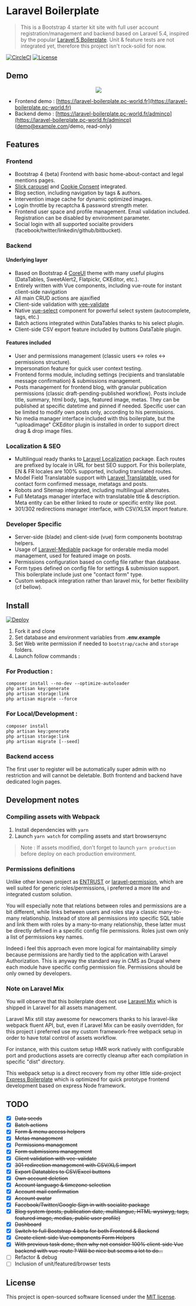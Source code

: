 # Laravel Boilerplate
> This is a Bootstrap 4 starter kit site with full user account registration/management and backend based on Laravel 5.4, inspired by the popular [Laravel 5 Boilerplate](https://github.com/rappasoft/laravel-5-boilerplate). Unit & feature tests are not integrated yet, therefore this project isn't rock-solid for now. 

[![CircleCI](https://circleci.com/gh/adr1enbe4udou1n/laravel-boilerplate.svg?style=shield)](https://circleci.com/gh/adr1enbe4udou1n/laravel-boilerplate)
[![License](https://poser.pugx.org/adr1enbe4udou1n/laravel-boilerplate/license)](https://packagist.org/packages/adr1enbe4udou1n/laravel-boilerplate)

## Demo

<p align="center">
<img src="https://user-images.githubusercontent.com/3679080/29774712-d2f213e6-8c02-11e7-89b9-9578a6780f54.gif">
</p>

* Frontend demo : [https://laravel-boilerplate.pc-world.fr](https://laravel-boilerplate.pc-world.fr)
* Backend demo : [https://laravel-boilerplate.pc-world.fr/admincp](https://laravel-boilerplate.pc-world.fr/admincp) (demo@example.com/demo, read-only)

## Features

### Frontend

* Bootstrap 4 (beta) Frontend with basic home-about-contact and legal mentions pages.
* [Slick carousel](http://kenwheeler.github.io/slick/) and [Cookie Consent](https://cookieconsent.insites.com/) integrated.
* Blog section, including navigation by tags & authors.
* Intervention image cache for dynamic optimized images.
* Login throttle by recaptcha & password strength meter.
* Frontend user space and profile management. Email validation included. Registration can be disabled by environment parameter.
* Social login with all supported socialite providers (facebook/twitter/linkedin/github/bitbucket).

### Backend

#### Underlying layer

* Based on Bootstrap 4 [CoreUI](https://github.com/mrholek/CoreUI-Free-Bootstrap-Admin-Template) theme with many useful plugins (DataTables, SweetAlert2, Flatpickr, CKEditor, etc.).
* Entirely written with Vue components, including vue-route for instant client-side navigation
* All main CRUD actions are ajaxified
* Client-side validation with [vee-validate](https://github.com/baianat/vee-validate)
* Native [vue-select](https://github.com/sagalbot/vue-select) component for powerful select system (autocomplete, tags, etc.)
* Batch actions integrated within DataTables thanks to his select plugin.
* Client-side CSV export feature included by buttons DataTable plugin.

#### Features included

* User and permissions management (classic users <-> roles <-> permissions structure).
* Impersonation feature for quick user context testing.
* Frontend forms module, including settings (recipients and translatable message confirmation) & submissions management.
* Posts management for frontend blog, with granular publication permissions (classic draft-pending-published workflow). Posts include title, summary, html body, tags, featured image, metas. They can be published at specific datetime and pinned if needed. Specific user can be limited to modify own posts only, according to his permissions.
* No media manager interface included with this boilerplate, but the "uploadimage" CKEditor plugin is installed in order to support direct drag & drop image files.

### Localization & SEO

* Multilingual ready thanks to [Laravel Localization](https://github.com/mcamara/laravel-localization) package. Each routes are prefixed by locale in URL for best SEO support. For this boilerplate, EN & FR locales are 100% supported, including translated routes.
* Model Field Translatable support with [Laravel Translatable](https://github.com/dimsav/laravel-translatable), used for contact form confirmed message, metatags and posts.
* Robots and Sitemap integrated, including multilingual alternates.
* Full Metatags manager interface with translatable title & description. Meta entity can be either linked to route or specific entity like post.
* 301/302 redirections manager interface, with CSV/XLSX import feature.

### Developer Specific

* Server-side (blade) and client-side (vue) form components bootstrap helpers.
* Usage of [Laravel-Mediable](https://github.com/plank/laravel-mediable) package for orderable media model management, used for featured image on posts.
* Permissions configuration based on config file rather than database.
* Form types defined on config file for settings & submission support. This boilerplate include just one "contact form" type.
* Custom webpack integration rather than laravel mix, for better flexibility (cf bellow).

## Install

[![Deploy](https://www.herokucdn.com/deploy/button.png)](https://heroku.com/deploy)

1. Fork it and clone
2. Set database and environment variables from **.env.example**
3. Set Web write permission if needed to `bootstrap/cache` and `storage` folders.
4. Launch follow commands :

### For Production :

```shell
composer install --no-dev --optimize-autoloader
php artisan key:generate
php artisan storage:link
php artisan migrate --force
```

### For Local/Development :

```shell
composer install
php artisan key:generate
php artisan storage:link
php artisan migrate [--seed]
```

### Backend access

The first user to register will be automatically super admin with no restriction and will cannot be deletable.
Both frontend and backend have dedicated login pages.

## Development notes

### Compiling assets with Webpack

1. Install dependencies with `yarn`
2. Launch `yarn watch` for compiling assets and start browsersync

> Note : If assets modified, don't forget to launch `yarn production` before deploy on each production environment.

### Permissions definitions

Unlike other known project as [ENTRUST](https://github.com/Zizaco/entrust) or [laravel-permission](https://github.com/spatie/laravel-permission), which are well suited for generic roles/permissions, i preferred a more lite and integrated custom solution.

You will especially note that relations between roles and permissions are a bit different, while links between users and roles stay a classic many-to-many relationship. Instead of store all permissions into specific SQL table and link them with roles by a many-to-many relationship, these latter must be directly defined in a specific config file permissions. Roles just own only a list of permissions key names.

Indeed i feel this approach even more logical for maintainability simply because permissions are hardly tied to the application with Laravel Authorization. This is anyway the standard way in CMS as Drupal where each module have specific config permission file. Permissions should be only owned by developers.

### Note on Laravel Mix

You will observe that this boilerplate does not use [Laravel Mix](https://github.com/JeffreyWay/laravel-mix) which is shipped in Laravel for all assets management.

Laravel Mix still stay awesome for newcomers thanks to his laravel-like webpack fluent API, but, even if Laravel Mix can be easily overridden, for this project i preferred use my custom framework-free webpack setup in order to have total control of assets workflow.

For instance, with this custom setup HMR work natively with configurable port and productions assets are correctly cleanup after each compilation in specific "dist" directory.

This webpack setup is a direct recovery from my other little side-project [Express Boilerplate](https://github.com/adr1enbe4udou1n/express-boilerplate) which is optimized for quick prototype frontend development based on express Node framework.

## TODO

- [x] <s>Data seeds</s>
- [x] <s>Batch actions</s>
- [x] <s>Form & menu access helpers</s>
- [x] <s>Metas management</s>
- [x] <s>Permissions management</s>
- [x] <s>Form submissions management</s>
- [x] <s>Client validation with vee-validate</s>
- [x] <s>301 redirection management with CSV/XLS import</s>
- [x] <s>Export Datatables to CSV/Excel buttons</s>
- [x] <s>Own account deletion</s>
- [x] <s>Account language & timezone selection</s>
- [x] <s>Account mail confirmation</s>
- [x] <s>Account avatar</s>
- [x] <s>Facebook/Twitter/Google Sign in with socialite package</s>
- [x] <s>Blog system (posts, publication date, multilangue, HTML wysiwyg, tags, featured image, medias, public user profile)</s>
- [x] <s>Dashboard</s>
- [x] <s>Switch to full Bootstrap 4 beta for both Frontend & Backend</s>
- [x] <s>Create client-side Vue components Form Helpers</s>
- [x] <s>With previous task done, then why not consider 100% client-side Vue backend with vue-route ? Will be nice but seems a lot to do...</s>
- [ ] Refactor & debug
- [ ] Inclusion of unit/featured/browser tests

## License

This project is open-sourced software licensed under the [MIT license](https://adr1enbe4udou1n.mit-license.org).
